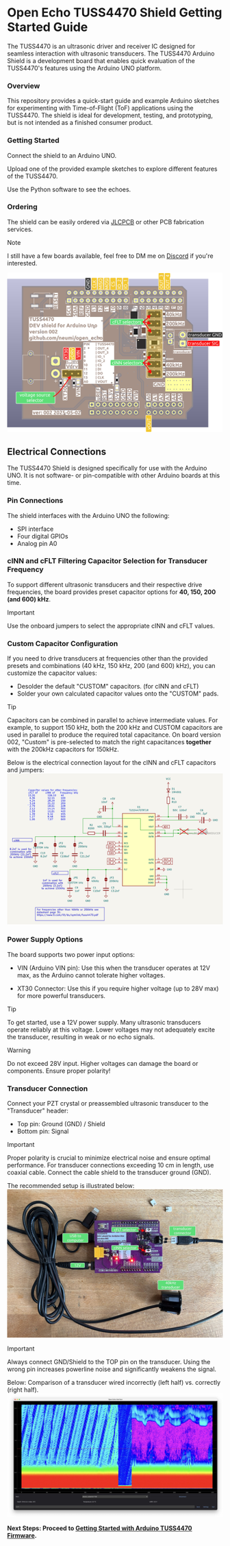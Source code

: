 # Open Echo TUSS4470 Shield Getting Started Guide

The TUSS4470 is an ultrasonic driver and receiver IC designed for seamless interaction with ultrasonic transducers. The TUSS4470 Arduino Shield is a development board that enables quick evaluation of the TUSS4470's features using the Arduino UNO platform.

### Overview
This repository provides a quick-start guide and example Arduino sketches for experimenting with Time-of-Flight (ToF) applications using the TUSS4470. The shield is ideal for development, testing, and prototyping, but is not intended as a finished consumer product.

### Getting Started
Connect the shield to an Arduino UNO.

Upload one of the provided example sketches to explore different features of the TUSS4470.

Use the Python software to see the echoes.

### Ordering
The shield can be easily ordered via [JLCPCB](https://jlcpcb.com/?from=Neumi) or other PCB fabrication services.

> [!Note]
> I still have a few boards available, feel free to DM me on [Discord](https://discord.com/invite/rerCyqAcrw) if you're interested.

<img alt="PCB overview TUSS4470" src="/documentation/images/shield_pinout.png">


## Electrical Connections
The TUSS4470 Shield is designed specifically for use with the Arduino UNO. It is not software- or pin-compatible with other Arduino boards at this time.

### Pin Connections
The shield interfaces with the Arduino UNO the following:
- SPI interface
- Four digital GPIOs
- Analog pin A0

### cINN and cFLT Filtering Capacitor Selection for Transducer Frequency
To support different ultrasonic transducers and their respective drive frequencies, the board provides preset capacitor options for <b/>40, 150, 200 (and 600) kHz</b>.

> [!Important]
> Use the onboard jumpers to select the appropriate cINN and cFLT values.

### Custom Capacitor Configuration
If you need to drive transducers at frequencies other than the provided presets and combinations (40 kHz, 150 kHz, 200 (and 600) kHz), you can customize the capacitor values:
- Desolder the default "CUSTOM" capacitors. (for cINN and cFLT)
- Solder your own calculated capacitor values onto the "CUSTOM" pads.

> [!TIP]
> Capacitors can be combined in parallel to achieve intermediate values.
> For example, to support 150 kHz, both the 200 kHz and CUSTOM capacitors are used in parallel to produce the required total capacitance.
> On board version 002, "Custom" is pre-selected to match the right capacitances <b/>together</b> with the 200kHz capacitors for 150kHz. 

Below is the electrical connection layout for the cINN and cFLT capacitors and jumpers:
<img alt="TUSS4470 schematic" src="/documentation/images/schematic_TUSS4470.png">

### Power Supply Options
The board supports two power input options:
- VIN (Arduino VIN pin):
Use this when the transducer operates at 12V max, as the Arduino cannot tolerate higher voltages.

- XT30 Connector:
Use this if you require higher voltage (up to 28V max) for more powerful transducers.

> [!Tip]
> To get started, use a 12V power supply. Many ultrasonic transducers operate reliably at this voltage.
> Lower voltages may not adequately excite the transducer, resulting in weak or no echo signals.

> [!Warning]
> Do not exceed 28V input. Higher voltages can damage the board or components. Ensure proper polarity!

### Transducer Connection
Connect your PZT crystal or preassembled ultrasonic transducer to the "Transducer" header:

- Top pin: Ground (GND) / Shield
- Bottom pin: Signal

> [!Important]
> Proper polarity is crucial to minimize electrical noise and ensure optimal performance.
> For transducer connections exceeding 10 cm in length, use coaxial cable. Connect the cable shield to the transducer ground (GND).

The recommended setup is illustrated below:
<img alt="TUSS4470 Board ready to use" src="/documentation/images/TUSS4470_shield002.jpg">

> [!Important]
> Always connect GND/Shield to the TOP pin on the transducer.
> Using the wrong pin increases powerline noise and significantly weakens the signal.

Below: Comparison of a transducer wired incorrectly (left half) vs. correctly (right half).
<img alt="Powerline noise on transducer cable shield" src="/documentation/images/powerline_noise.jpg">


<b/>Next Steps: Proceed to [Getting Started with Arduino TUSS4470 Firmware](getting_started_TUSS4470_firmware.md).</b>
